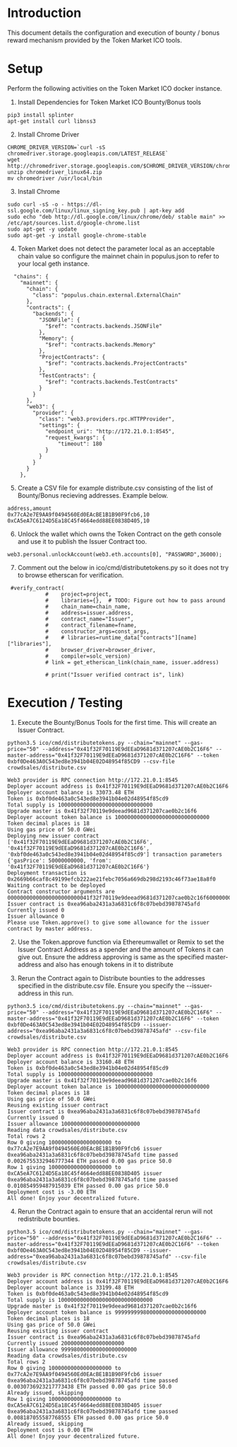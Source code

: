 # Introduction

This document details the configuration and execution of bounty / bonus reward mechanism provided by the Token Market ICO tools.

# Setup

Perform the following activities on the Token Market ICO docker instance.

1. Install Dependencies for Token Market ICO Bounty/Bonus tools

```
pip3 install splinter
apt-get install curl libnss3
```

2. Install Chrome Driver 

```
CHROME_DRIVER_VERSION=`curl -sS chromedriver.storage.googleapis.com/LATEST_RELEASE`
wget http://chromedriver.storage.googleapis.com/$CHROME_DRIVER_VERSION/chromedriver_linux64.zip
unzip chromedriver_linux64.zip
mv chromedriver /usr/local/bin
```

3. Install Chrome 

```
sudo curl -sS -o - https://dl-ssl.google.com/linux/linux_signing_key.pub | apt-key add
sudo echo "deb http://dl.google.com/linux/chrome/deb/ stable main" >> /etc/apt/sources.list.d/google-chrome.list
sudo apt-get -y update
sudo apt-get -y install google-chrome-stable
```

4. Token Market does not detect the parameter local as an acceptable chain value so configure the mainnet chain in populus.json to refer to your local geth instance.

```
  "chains": {
    "mainnet": {
      "chain": {
        "class": "populus.chain.external.ExternalChain"
      },
      "contracts": {
        "backends": {
          "JSONFile": {
            "$ref": "contracts.backends.JSONFile"
          },
          "Memory": {
            "$ref": "contracts.backends.Memory"
          },
          "ProjectContracts": {
            "$ref": "contracts.backends.ProjectContracts"
          },
          "TestContracts": {
            "$ref": "contracts.backends.TestContracts"
          }
        }
      },
      "web3": {
        "provider": {
          "class": "web3.providers.rpc.HTTPProvider",
          "settings": {
            "endpoint_uri": "http://172.21.0.1:8545",
            "request_kwargs": {
                "timeout": 180
            }
          }
        }
      }
    },
```

5. Create a CSV file for example distribute.csv consisting of the list of Bounty/Bonus recieving addresses. Example below.

```
address,amount
0x77cA2e7E9AA9f0494560Ed0EAcBE1B1B90F9fcb6,10
0xCA5eA7C6124D5Ea18C45f4664edd88EE0838D405,10
```

6. Unlock the wallet which owns the Token Contract on the geth console and use it to publish the Issuer Contract too. 

```
web3.personal.unlockAccount(web3.eth.accounts[0], "PASSWORD",36000);
```

7. Comment out the below in ico/cmd/distributetokens.py so it does not try to browse etherscan for verification.


```
 #verify_contract(
            #    project=project,
            #    libraries={},  # TODO: Figure out how to pass around
            #    chain_name=chain_name,
            #    address=issuer.address,
            #    contract_name="Issuer",
            #    contract_filename=fname,
            #    constructor_args=const_args,
            #    # libraries=runtime_data["contracts"][name]["libraries"],
            #    browser_driver=browser_driver,
            #    compiler=solc_version)
            # link = get_etherscan_link(chain_name, issuer.address)

            # print("Issuer verified contract is", link)
```

# Execution / Testing 

1. Execute the Bounty/Bonus Tools for the first time. This will create an Issuer Contract.


```
python3.5 ico/cmd/distributetokens.py --chain="mainnet" --gas-price="50" --address="0x41f32F70119E9dEEaD9681d371207cAE0b2C16F6" --master-address="0x41f32F70119E9dEEaD9681d371207cAE0b2C16F6" --token 0xbf0De463A0C543ed8e3941b04E02D48954f85CD9 --csv-file crowdsales/distribute.csv

Web3 provider is RPC connection http://172.21.0.1:8545
Deployer account address is 0x41f32F70119E9dEEaD9681d371207cAE0b2C16F6
Deployer account balance is 33073.48 ETH
Token is 0xbf0de463a0c543ed8e3941b04e02d48954f85cd9
Total supply is 100000000000000000000000000000
Upgrade master is 0x41f32f70119e9deead9681d371207cae0b2c16f6
Deployer account token balance is 100000000000000000000000000000
Token decimal places is 18
Using gas price of 50.0 GWei
Deploying new issuer contract ['0x41f32F70119E9dEEaD9681d371207cAE0b2C16F6', '0x41f32F70119E9dEEaD9681d371207cAE0b2C16F6', '0xbf0de463a0c543ed8e3941b04e02d48954f85cd9'] transaction parameters {'gasPrice': 50000000000, 'from': '0x41f32F70119E9dEEaD9681d371207cAE0b2C16F6'}
Deployment transaction is 0x2669b66caf8c49199efcb222ae21febc7056a669db298d2193c46f73ae18a8f0
Waiting contract to be deployed
Contract constructor arguments are 00000000000000000000000041f32f70119e9deead9681d371207cae0b2c16f600000000000000000000000041f32f70119e9deead9681d371207cae0b2c16f6000000000000000000000000bf0de463a0c543ed8e3941b04e02d48954f85cd9
Issuer contract is 0xea96aba2431a3a6831c6f8c07bebd39878745afd
Currently issued 0
Issuer allowance 0
Please use Token.approve() to give some allowance for the issuer contract by master address.

```

2. Use the Token.approve function via Ethereumwallet or Remix to set the Issuer Contract Address as a spender and the amount of Tokens it can give out. Ensure the address approving is same as the specified master-address and also has enough tokens in it to distribute 

3. Rerun the Contract again to Distribute bounties to the addresses specified in the distribute.csv file. Ensure you specify the --issuer-address in this run.

```
python3.5 ico/cmd/distributetokens.py --chain="mainnet" --gas-price="50" --address="0x41f32F70119E9dEEaD9681d371207cAE0b2C16F6" --master-address="0x41f32F70119E9dEEaD9681d371207cAE0b2C16F6" --token 0xbf0De463A0C543ed8e3941b04E02D48954f85CD9 --issuer-address="0xea96aba2431a3a6831c6f8c07bebd39878745afd" --csv-file crowdsales/distribute.csv

Web3 provider is RPC connection http://172.21.0.1:8545
Deployer account address is 0x41f32F70119E9dEEaD9681d371207cAE0b2C16F6
Deployer account balance is 33160.48 ETH
Token is 0xbf0de463a0c543ed8e3941b04e02d48954f85cd9
Total supply is 100000000000000000000000000000
Upgrade master is 0x41f32f70119e9deead9681d371207cae0b2c16f6
Deployer account token balance is 100000000000000000000000000000
Token decimal places is 18
Using gas price of 50.0 GWei
Reusing existing issuer contract
Issuer contract is 0xea96aba2431a3a6831c6f8c07bebd39878745afd
Currently issued 0
Issuer allowance 1000000000000000000000000
Reading data crowdsales/distribute.csv
Total rows 2
Row 0 giving 10000000000000000000 to 0x77cA2e7E9AA9f0494560Ed0EAcBE1B1B90F9fcb6 issuer 0xea96aba2431a3a6831c6f8c07bebd39878745afd time passed 0.0026755332946777344 ETH passed 0.00 gas price 50.0
Row 1 giving 10000000000000000000 to 0xCA5eA7C6124D5Ea18C45f4664edd88EE0838D405 issuer 0xea96aba2431a3a6831c6f8c07bebd39878745afd time passed 0.010854959487915039 ETH passed 0.00 gas price 50.0
Deployment cost is -3.00 ETH
All done! Enjoy your decentralized future.
```

4. Rerun the Contract again to ensure that an accidental rerun will not redistribute bounties.

```
python3.5 ico/cmd/distributetokens.py --chain="mainnet" --gas-price="50" --address="0x41f32F70119E9dEEaD9681d371207cAE0b2C16F6" --master-address="0x41f32F70119E9dEEaD9681d371207cAE0b2C16F6" --token 0xbf0De463A0C543ed8e3941b04E02D48954f85CD9 --issuer-address="0xea96aba2431a3a6831c6f8c07bebd39878745afd" --csv-file crowdsales/distribute.csv

Web3 provider is RPC connection http://172.21.0.1:8545
Deployer account address is 0x41f32F70119E9dEEaD9681d371207cAE0b2C16F6
Deployer account balance is 33199.48 ETH
Token is 0xbf0de463a0c543ed8e3941b04e02d48954f85cd9
Total supply is 100000000000000000000000000000
Upgrade master is 0x41f32f70119e9deead9681d371207cae0b2c16f6
Deployer account token balance is 99999999980000000000000000000
Token decimal places is 18
Using gas price of 50.0 GWei
Reusing existing issuer contract
Issuer contract is 0xea96aba2431a3a6831c6f8c07bebd39878745afd
Currently issued 20000000000000000000
Issuer allowance 999980000000000000000000
Reading data crowdsales/distribute.csv
Total rows 2
Row 0 giving 10000000000000000000 to 0x77cA2e7E9AA9f0494560Ed0EAcBE1B1B90F9fcb6 issuer 0xea96aba2431a3a6831c6f8c07bebd39878745afd time passed 0.0030736923217773438 ETH passed 0.00 gas price 50.0
Already issued, skipping
Row 1 giving 10000000000000000000 to 0xCA5eA7C6124D5Ea18C45f4664edd88EE0838D405 issuer 0xea96aba2431a3a6831c6f8c07bebd39878745afd time passed 0.008187055587768555 ETH passed 0.00 gas price 50.0
Already issued, skipping
Deployment cost is 0.00 ETH
All done! Enjoy your decentralized future.
```


